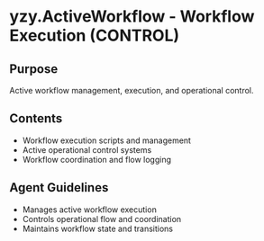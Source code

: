 # yzy.ActiveWorkflow - Workflow Execution (CONTROL)

## Purpose
Active workflow management, execution, and operational control.

## Contents
- Workflow execution scripts and management
- Active operational control systems
- Workflow coordination and flow logging

## Agent Guidelines
- Manages active workflow execution
- Controls operational flow and coordination
- Maintains workflow state and transitions

